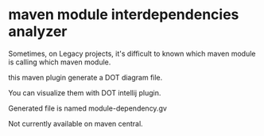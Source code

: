 # maven module interdependencies analyzer

Sometimes, on Legacy projects, it's difficult to known which maven module is calling which maven module.

this maven plugin generate a DOT diagram file.

You can visualize them with DOT intellij plugin.

Generated file is named module-dependency.gv

Not currently available on maven central.
